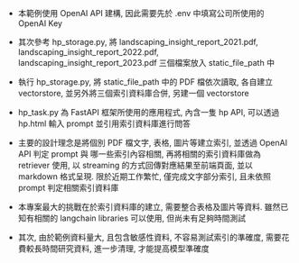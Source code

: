 * 本範例使用 OpenAI API 建構, 因此需要先於 .env 中填寫公司所使用的 OpenAI Key
* 其次參考 hp_storage.py, 將 landscaping_insight_report_2021.pdf, landscaping_insight_report_2022.pdf, landscaping_insight_report_2023.pdf 三個檔案放入 static_file_path 中
* 執行 hp_storage.py, 將 static_file_path 中的 PDF 檔依次讀取, 各自建立 vectorstore, 並另外將三個索引資料庫合併, 另建一個 vectorstore
* hp_task.py 為 FastAPI 框架所使用的應用程式, 內含一隻 hp API, 可以透過 hp.html 輸入 prompt 並引用索引資料庫進行問答
 
* 主要的設計理念是將個別 PDF 檔文字, 表格, 圖片等建立索引, 並透過 OpenAI API 判定 prompt 與 哪一些索引內容相關, 再將相關的索引資料庫做為 retriever 使用, 以 streaming 的方式回傳對應結果至前端頁面, 並以 markdown 格式呈現. 限於近期工作繁忙, 僅完成文字部分索引, 且未依照 prompt 判定相關索引資料庫

* 本專案最大的挑戰在於索引資料庫的建立, 需要整合表格及圖片等資料. 雖然已知有相關的 langchain libraries 可以使用, 但尚未有足夠時間測試
* 其次, 由於範例資料量大, 且包含敏感性資料, 不容易測試索引的準確度, 需要花費較長時間研究資料, 進一步清理, 才能提高模型準確度
